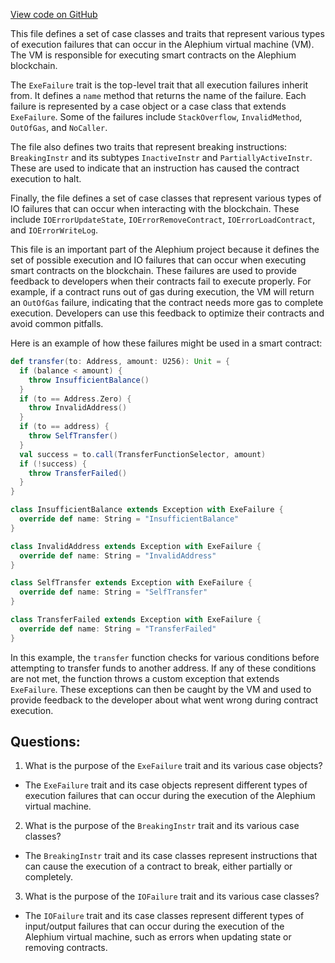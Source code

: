[View code on GitHub](https://github.com/alephium/alephium/blob/master/protocol/src/main/scala/org/alephium/protocol/vm/ExeFailure.scala)

This file defines a set of case classes and traits that represent various types of execution failures that can occur in the Alephium virtual machine (VM). The VM is responsible for executing smart contracts on the Alephium blockchain. 

The `ExeFailure` trait is the top-level trait that all execution failures inherit from. It defines a `name` method that returns the name of the failure. Each failure is represented by a case object or a case class that extends `ExeFailure`. Some of the failures include `StackOverflow`, `InvalidMethod`, `OutOfGas`, and `NoCaller`. 

The file also defines two traits that represent breaking instructions: `BreakingInstr` and its subtypes `InactiveInstr` and `PartiallyActiveInstr`. These are used to indicate that an instruction has caused the contract execution to halt. 

Finally, the file defines a set of case classes that represent various types of IO failures that can occur when interacting with the blockchain. These include `IOErrorUpdateState`, `IOErrorRemoveContract`, `IOErrorLoadContract`, and `IOErrorWriteLog`. 

This file is an important part of the Alephium project because it defines the set of possible execution and IO failures that can occur when executing smart contracts on the blockchain. These failures are used to provide feedback to developers when their contracts fail to execute properly. For example, if a contract runs out of gas during execution, the VM will return an `OutOfGas` failure, indicating that the contract needs more gas to complete execution. Developers can use this feedback to optimize their contracts and avoid common pitfalls. 

Here is an example of how these failures might be used in a smart contract:

```scala
def transfer(to: Address, amount: U256): Unit = {
  if (balance < amount) {
    throw InsufficientBalance()
  }
  if (to == Address.Zero) {
    throw InvalidAddress()
  }
  if (to == address) {
    throw SelfTransfer()
  }
  val success = to.call(TransferFunctionSelector, amount)
  if (!success) {
    throw TransferFailed()
  }
}

class InsufficientBalance extends Exception with ExeFailure {
  override def name: String = "InsufficientBalance"
}

class InvalidAddress extends Exception with ExeFailure {
  override def name: String = "InvalidAddress"
}

class SelfTransfer extends Exception with ExeFailure {
  override def name: String = "SelfTransfer"
}

class TransferFailed extends Exception with ExeFailure {
  override def name: String = "TransferFailed"
}
```

In this example, the `transfer` function checks for various conditions before attempting to transfer funds to another address. If any of these conditions are not met, the function throws a custom exception that extends `ExeFailure`. These exceptions can then be caught by the VM and used to provide feedback to the developer about what went wrong during contract execution.
## Questions: 
 1. What is the purpose of the `ExeFailure` trait and its various case objects?
- The `ExeFailure` trait and its case objects represent different types of execution failures that can occur during the execution of the Alephium virtual machine.
2. What is the purpose of the `BreakingInstr` trait and its various case classes?
- The `BreakingInstr` trait and its case classes represent instructions that can cause the execution of a contract to break, either partially or completely.
3. What is the purpose of the `IOFailure` trait and its various case classes?
- The `IOFailure` trait and its case classes represent different types of input/output failures that can occur during the execution of the Alephium virtual machine, such as errors when updating state or removing contracts.